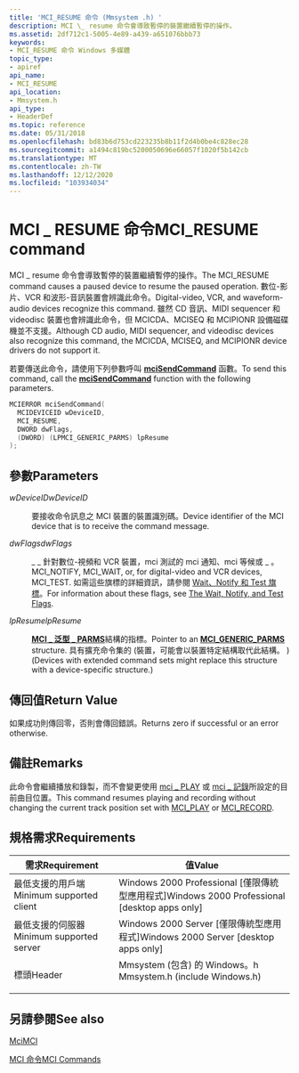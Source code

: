 ```yaml
---
title: 'MCI_RESUME 命令 (Mmsystem .h) '
description: MCI \_ resume 命令會導致暫停的裝置繼續暫停的操作。
ms.assetid: 2df712c1-5005-4e89-a439-a651076bbb73
keywords:
- MCI_RESUME 命令 Windows 多媒體
topic_type:
- apiref
api_name:
- MCI_RESUME
api_location:
- Mmsystem.h
api_type:
- HeaderDef
ms.topic: reference
ms.date: 05/31/2018
ms.openlocfilehash: bd83b6d753cd223235b8b11f2d4b0be4c828ec28
ms.sourcegitcommit: a1494c819bc5200050696e66057f1020f5b142cb
ms.translationtype: MT
ms.contentlocale: zh-TW
ms.lasthandoff: 12/12/2020
ms.locfileid: "103934034"
---
```

# <a name="mci_resume-command"></a><span data-ttu-id="5c638-104">MCI \_ RESUME 命令</span><span class="sxs-lookup"><span data-stu-id="5c638-104">MCI\_RESUME command</span></span>

<span data-ttu-id="5c638-105">MCI \_ resume 命令會導致暫停的裝置繼續暫停的操作。</span><span class="sxs-lookup"><span data-stu-id="5c638-105">The MCI\_RESUME command causes a paused device to resume the paused operation.</span></span> <span data-ttu-id="5c638-106">數位-影片、VCR 和波形-音訊裝置會辨識此命令。</span><span class="sxs-lookup"><span data-stu-id="5c638-106">Digital-video, VCR, and waveform-audio devices recognize this command.</span></span> <span data-ttu-id="5c638-107">雖然 CD 音訊、MIDI sequencer 和 videodisc 裝置也會辨識此命令，但 MCICDA、MCISEQ 和 MCIPIONR 設備磁碟機並不支援。</span><span class="sxs-lookup"><span data-stu-id="5c638-107">Although CD audio, MIDI sequencer, and videodisc devices also recognize this command, the MCICDA, MCISEQ, and MCIPIONR device drivers do not support it.</span></span>

<span data-ttu-id="5c638-108">若要傳送此命令，請使用下列參數呼叫 [**mciSendCommand**](/previous-versions//dd757160(v=vs.85)) 函數。</span><span class="sxs-lookup"><span data-stu-id="5c638-108">To send this command, call the [**mciSendCommand**](/previous-versions//dd757160(v=vs.85)) function with the following parameters.</span></span>


```C++
MCIERROR mciSendCommand(
  MCIDEVICEID wDeviceID, 
  MCI_RESUME, 
  DWORD dwFlags, 
  (DWORD) (LPMCI_GENERIC_PARMS) lpResume
);
```



## <a name="parameters"></a><span data-ttu-id="5c638-109">參數</span><span class="sxs-lookup"><span data-stu-id="5c638-109">Parameters</span></span>

<dl> <dt>

<span data-ttu-id="5c638-110"><span id="wDeviceID"></span><span id="wdeviceid"></span><span id="WDEVICEID"></span>*wDeviceID*</span><span class="sxs-lookup"><span data-stu-id="5c638-110"><span id="wDeviceID"></span><span id="wdeviceid"></span><span id="WDEVICEID"></span>*wDeviceID*</span></span>
</dt> <dd>

<span data-ttu-id="5c638-111">要接收命令訊息之 MCI 裝置的裝置識別碼。</span><span class="sxs-lookup"><span data-stu-id="5c638-111">Device identifier of the MCI device that is to receive the command message.</span></span>

</dd> <dt>

<span data-ttu-id="5c638-112"><span id="dwFlags"></span><span id="dwflags"></span><span id="DWFLAGS"></span>*dwFlags*</span><span class="sxs-lookup"><span data-stu-id="5c638-112"><span id="dwFlags"></span><span id="dwflags"></span><span id="DWFLAGS"></span>*dwFlags*</span></span>
</dt> <dd>

<span data-ttu-id="5c638-113">\_ \_ 針對數位-視頻和 VCR 裝置，mci 測試的 mci 通知、mci 等候或 \_ 。</span><span class="sxs-lookup"><span data-stu-id="5c638-113">MCI\_NOTIFY, MCI\_WAIT, or, for digital-video and VCR devices, MCI\_TEST.</span></span> <span data-ttu-id="5c638-114">如需這些旗標的詳細資訊，請參閱 [Wait、Notify 和 Test 旗標](the-wait-notify-and-test-flags.md)。</span><span class="sxs-lookup"><span data-stu-id="5c638-114">For information about these flags, see [The Wait, Notify, and Test Flags](the-wait-notify-and-test-flags.md).</span></span>

</dd> <dt>

<span data-ttu-id="5c638-115"><span id="lpResume"></span><span id="lpresume"></span><span id="LPRESUME"></span>*lpResume*</span><span class="sxs-lookup"><span data-stu-id="5c638-115"><span id="lpResume"></span><span id="lpresume"></span><span id="LPRESUME"></span>*lpResume*</span></span>
</dt> <dd>

<span data-ttu-id="5c638-116">[**MCI \_ 泛型 \_ PARMS**](mci-generic-parms.md)結構的指標。</span><span class="sxs-lookup"><span data-stu-id="5c638-116">Pointer to an [**MCI\_GENERIC\_PARMS**](mci-generic-parms.md) structure.</span></span> <span data-ttu-id="5c638-117">具有擴充命令集的 (裝置，可能會以裝置特定結構取代此結構。 ) </span><span class="sxs-lookup"><span data-stu-id="5c638-117">(Devices with extended command sets might replace this structure with a device-specific structure.)</span></span>

</dd> </dl>

## <a name="return-value"></a><span data-ttu-id="5c638-118">傳回值</span><span class="sxs-lookup"><span data-stu-id="5c638-118">Return Value</span></span>

<span data-ttu-id="5c638-119">如果成功則傳回零，否則會傳回錯誤。</span><span class="sxs-lookup"><span data-stu-id="5c638-119">Returns zero if successful or an error otherwise.</span></span>

## <a name="remarks"></a><span data-ttu-id="5c638-120">備註</span><span class="sxs-lookup"><span data-stu-id="5c638-120">Remarks</span></span>

<span data-ttu-id="5c638-121">此命令會繼續播放和錄製，而不會變更使用 [mci \_ PLAY](mci-play.md) 或 [mci \_ 記錄](mci-record.md)所設定的目前曲目位置。</span><span class="sxs-lookup"><span data-stu-id="5c638-121">This command resumes playing and recording without changing the current track position set with [MCI\_PLAY](mci-play.md) or [MCI\_RECORD](mci-record.md).</span></span>

## <a name="requirements"></a><span data-ttu-id="5c638-122">規格需求</span><span class="sxs-lookup"><span data-stu-id="5c638-122">Requirements</span></span>



| <span data-ttu-id="5c638-123">需求</span><span class="sxs-lookup"><span data-stu-id="5c638-123">Requirement</span></span> | <span data-ttu-id="5c638-124">值</span><span class="sxs-lookup"><span data-stu-id="5c638-124">Value</span></span> |
|-------------------------------------|-----------------------------------------------------------------------------------------------------------|
| <span data-ttu-id="5c638-125">最低支援的用戶端</span><span class="sxs-lookup"><span data-stu-id="5c638-125">Minimum supported client</span></span><br/> | <span data-ttu-id="5c638-126">Windows 2000 Professional \[僅限傳統型應用程式\]</span><span class="sxs-lookup"><span data-stu-id="5c638-126">Windows 2000 Professional \[desktop apps only\]</span></span><br/>                                                |
| <span data-ttu-id="5c638-127">最低支援的伺服器</span><span class="sxs-lookup"><span data-stu-id="5c638-127">Minimum supported server</span></span><br/> | <span data-ttu-id="5c638-128">Windows 2000 Server \[僅限傳統型應用程式\]</span><span class="sxs-lookup"><span data-stu-id="5c638-128">Windows 2000 Server \[desktop apps only\]</span></span><br/>                                                      |
| <span data-ttu-id="5c638-129">標頭</span><span class="sxs-lookup"><span data-stu-id="5c638-129">Header</span></span><br/>                   | <dl> <span data-ttu-id="5c638-130"><dt>Mmsystem (包含) 的 Windows。h </dt></span><span class="sxs-lookup"><span data-stu-id="5c638-130"><dt>Mmsystem.h (include Windows.h)</dt></span></span> </dl> |



## <a name="see-also"></a><span data-ttu-id="5c638-131">另請參閱</span><span class="sxs-lookup"><span data-stu-id="5c638-131">See also</span></span>

<dl> <dt>

[<span data-ttu-id="5c638-132">Mci</span><span class="sxs-lookup"><span data-stu-id="5c638-132">MCI</span></span>](mci.md)
</dt> <dt>

[<span data-ttu-id="5c638-133">MCI 命令</span><span class="sxs-lookup"><span data-stu-id="5c638-133">MCI Commands</span></span>](mci-commands.md)
</dt> </dl>

 

